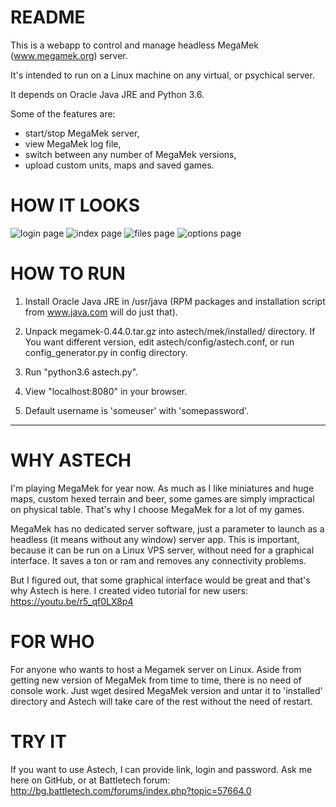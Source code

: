 # README #

This is a webapp to control and manage headless MegaMek (www.megamek.org) server.

It's intended to run on a Linux machine on any virtual, or psychical server.

It depends on Oracle Java JRE and Python 3.6.

Some of the features are:
- start/stop MegaMek server,
- view MegaMek log file,
- switch between any number of MegaMek versions,
- upload custom units, maps and saved games.

# HOW IT LOOKS #

![login page](https://github.com/seem8/astech/blob/master/app/screenshots/astech_login.png "login page")
![index page](https://github.com/seem8/astech/blob/master/app/screenshots/astech_index.png "index page")
![files page](https://github.com/seem8/astech/blob/master/app/screenshots/astech_files.png "files page")
![options page](https://github.com/seem8/astech/blob/master/app/screenshots/astech_options.png "options page")

# HOW TO RUN #

1. Install Oracle Java JRE in /usr/java (RPM packages and installation script from www.java.com will do just that).

2. Unpack megamek-0.44.0.tar.gz into astech/mek/installed/ directory. If You want different version, edit astech/config/astech.conf, or run config_generator.py in config directory.

3. Run "python3.6 astech.py".

4. View "localhost:8080" in your browser.

5. Default username is 'someuser' with 'somepassword'.

------------------------------------

# WHY ASTECH #
I'm playing MegaMek for year now. As much as I like miniatures and huge maps, custom hexed terrain and beer, some games are simply impractical on physical table. That's why I choose MegaMek for a lot of my games.

MegaMek has no dedicated server software, just a parameter to launch as a headless (it means without any window) server app. This is important, because it can be run on a Linux VPS server, without need for a graphical interface. It saves a ton or ram and removes any connectivity problems.

But I figured out, that some graphical interface would be great and that's why Astech is here. I created video tutorial for new users: https://youtu.be/r5_qf0LX8p4

# FOR WHO #
For anyone who wants to host a Megamek server on Linux. Aside from getting new version of MegaMek from time to time, there is no need of console work. Just wget desired MegaMek version and untar it to 'installed' directory and Astech will take care of the rest without the need of restart.

# TRY IT #
If you want to use Astech, I can provide link, login and password. Ask me here on GitHub, or at Battletech forum: http://bg.battletech.com/forums/index.php?topic=57664.0

